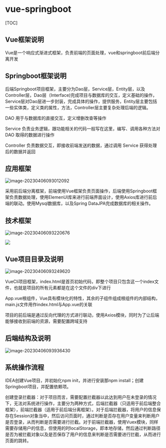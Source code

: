 # vue-springboot

[TOC]

## Vue框架说明

Vue是一个响应式渐进式框架，负责前端的页面处理，vue和springboot前后端分离开发

## Springboot框架说明

后端Springboot项目框架，主要分为Dao层，Service层，Entity层，以及Controller层，Dao层（Interface)完成项目与数据库的交互，定义基础的操作，Service层对Dao层进一步封装，完成具体的操作，提供服务，Entity层主要包括一些实体类，定义类的属性，方法，Controller层主要复杂处理后端的逻辑。

DAO 用于与数据库的直接交互，定义增删改查等操作

Service 负责业务逻辑，跟功能相关的代码一般写在这里，编写、调用各种方法对 DAO 取得的数据进行操作

Controller 负责数据交互，即接收前端发送的数据，通过调用 Service 获得处理后的数据并返回

## 应用框架

![image-20230406093012092](C:\Users\201\AppData\Roaming\Typora\typora-user-images\image-20230406093012092.png)

采用前后端分离框架，前端使用Vue框架负责页面操作，后端使用Springboot框架负责数据处理，使用ElemenUI库来进行前端界面设计，使用Axios库进行前后端的联动。使用Mysql数据库，以及Spring DataJPA完成数据库的相关操作。

## 技术框架

![image-20230406093220676](C:\Users\201\AppData\Roaming\Typora\typora-user-images\image-20230406093220676.png)

![](C:\Users\201\AppData\Roaming\Typora\typora-user-images\image-20230406093827228.png)

## Vue项目目录及说明

![image-20230406093249620](C:\Users\201\AppData\Roaming\Typora\typora-user-images\image-20230406093249620.png)

VueCli项目框架，index.html是首页初始代码，即整个项目只包含这一个index文件，也就是项目的所有元素都是在这个文件的div下进行

App.vue根组件，Vue具有模块化的特性，其余的子组件组成根组件的内部结构，main.js文件用作index.html与App.vue的关联

项目的前后端是通过反向代理的方式进行联动，使用Axios模块，同时为了让后端能够接收到前端的资源，需要配置跨域支持

## 后端结构及说明

![image-20230406093936430](C:\Users\201\AppData\Roaming\Typora\typora-user-images\image-20230406093936430.png)

## 系统操作流程

IDEA创建Vue项目，并初始化npm init，并进行安装那npm install；创建Springboot项目，并配置依赖项。

创建登录拦截器：对于项目而言，需要配置拦截器以此达到用户在未登录的情况下，无法对系统进行操作，主要分为两种方式，后端拦截器（只适用于前后端整合框架），前端拦截器（适用于前后端分离框架）。对于后端拦截器，将用户的信息保存在Session对象当中，然后访问页面时，通过判断是否存在用户变量来判断用户是否登录，从而判断是否需要进行拦截。对于前端拦截器，使用Vuex模块，同样需要存储用户的信息，但使用的时localStorage，即本地存储，然后通过判断路径是否为被拦截对象以及是否保存了用户的信息来判断是否需要进行拦截，从而进行页面的跳转。

